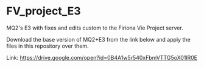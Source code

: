 # FV_project_E3

MQ2's E3 with fixes and edits custom to the Firiona Vie Project server.

Download the base version of MQ2+E3 from the link below and apply the files in this repository over them.

Link: https://drive.google.com/open?id=0B4A1w5r540xFbmVTTG5oX01lR0E
